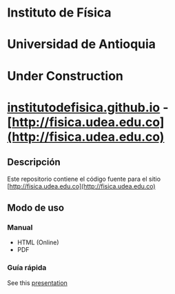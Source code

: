 # Instituto de Física
# Universidad de Antioquia

Under Construction
=======
# [institutodefisica.github.io](http://institutodefisica.github.io) - [http://fisica.udea.edu.co](http://fisica.udea.edu.co)

## Descripción 

Este repositorio contiene el código fuente para el sitio [http://fisica.udea.edu.co](http://fisica.udea.edu.co)

## Modo de uso 

### Manual

* HTML (Online)
* PDF

### Guía rápida
See this [presentation](https://bit.ly/InstitutoDeFisica)
